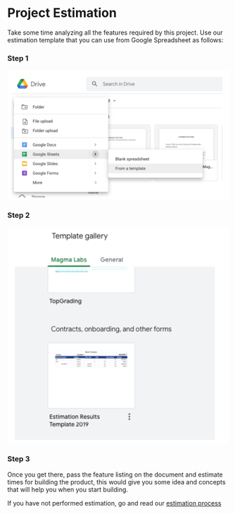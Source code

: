 # Project Estimation

Take some time analyzing all the features required by this project. Use our estimation template that you can use from Google Spreadsheet as follows:

### Step 1
<img src="../images/estimation_01.png" alt="estimation_01" width="800"/>

### Step 2
<img src="../images/estimation_02.png" alt="estimation_02" width="800"/>

### Step 3
Once you get there, pass the feature listing on the document and estimate times for building the product, this would give you some idea and concepts that will help you when you start building.

If you have not performed estimation, go and read our [estimation process](https://github.com/magma-labs/magmalabs-policies/blob/53298b02e67d104b809092e905558d58c969abc2/processes/estimations.md)
